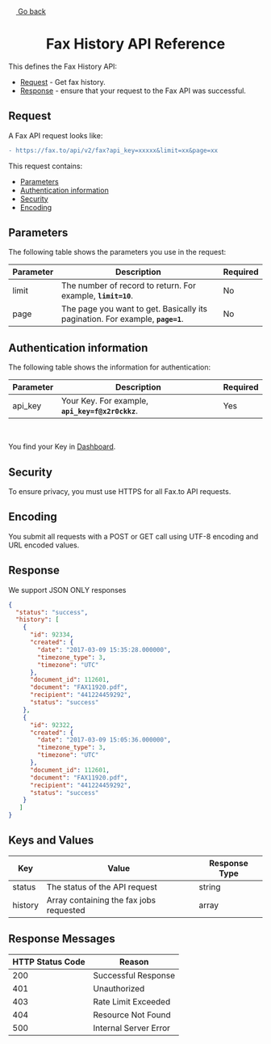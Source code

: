 <a href="#"><img width="15px" height="15px" src="https://image.flaticon.com/icons/svg/1/1453.svg" /> <a href="./../../../README.md#4-fax-history-api"> Go back</a></a>

<h1 align="center">Fax History API Reference</h1>

This defines the Fax History API:

* [Request](#request) - Get fax history.
* [Response](#response) - ensure that your request to the Fax API was successful.

## Request

A Fax API request looks like:
```diff
- https://fax.to/api/v2/fax?api_key=xxxxx&limit=xx&page=xx
```
This request contains:

* [Parameters](#parameters)
* [Authentication information](#authentication-information)
* [Security](#security)
* [Encoding](#encoding)

## Parameters

The following table shows the parameters you use in the request:

| **Parameter** | **Description**                                                                                      | **Required** |
| ------------- | ---------------------------------------------------------------------------------------------------- | ------------ |
| limit         | The number of record to return. For example, **```limit=10```**.                                     | No           |
| page          | The page you want to get. Basically its pagination. For example, **```page=1```**.                   | No           |

## Authentication information

The following table shows the information for authentication:

| **Parameter** | **Description**                                                                                      | **Required** |
| ------------- | ---------------------------------------------------------------------------------------------------- | ------------ |
| api_key       | Your Key. For example, **```api_key=f@x2r0ckkz```**.                                                 | Yes          |

<br>

You find your Key in [Dashboard](https://api.fax.to/dashboard).

## Security

To ensure privacy, you must use HTTPS for all Fax.to API requests.

## Encoding

You submit all requests with a POST or GET call using UTF-8 encoding and URL encoded values.

## Response

We support JSON ONLY responses

```json
{
  "status": "success",
  "history": [
    {
      "id": 92334,
      "created": {
        "date": "2017-03-09 15:35:28.000000",
        "timezone_type": 3,
        "timezone": "UTC"
      },
      "document_id": 112601,
      "document": "FAX11920.pdf",
      "recipient": "441224459292",
      "status": "success"
    },
    {
      "id": 92322,
      "created": {
        "date": "2017-03-09 15:05:36.000000",
        "timezone_type": 3,
        "timezone": "UTC"
      },
      "document_id": 112601,
      "document": "FAX11920.pdf",
      "recipient": "441224459292",
      "status": "success"
    }
   ]
}
```

## Keys and Values

| **Key**           | **Value**                                             | **Response Type** |
| ----------------- | ----------------------------------------------------- | ----------------- |
| status            | The status of the API request                         | string            |
| history           | Array containing the fax jobs requested               | array             |

## Response Messages

| **HTTP Status Code** | **Reason**            |
| -------------------- | --------------------- |
| 200                  | Successful Response   |
| 401                  | Unauthorized          |
| 403                  | Rate Limit Exceeded   |
| 404                  | Resource Not Found    |
| 500                  | Internal Server Error |
